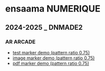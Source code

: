 # ensaama NUMERIQUE
## 2024-2025 _ DNMADE2
### AR ARCADE

* [test marker demo (pattern ratio 0.75)](./0_test_marker_demo.html)
* [image marker demo (pattern ratio 0.75)](./assets/demo.png)
* [pdf marker demo (pattern ratio 0.75)](./assets/demo.pdf)

